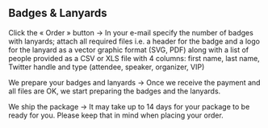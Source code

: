 ## Badges & Lanyards

Click the « Order » button → In your e-mail specify the number of badges with lanyards; attach all required files i.e. a header for the badge and a logo for the lanyard as a vector graphic format (SVG, PDF) along with a list of people provided as a CSV or XLS file with 4 columns: first name, last name, Twitter handle and type (attendee, speaker, organizer, VIP)

We prepare your badges and lanyards → Once we receive the payment and all files are OK, we start preparing the badges and the lanyards.

We ship the package → It may take up to 14 days for your package to be ready for you. Please keep that in mind when placing your order.
